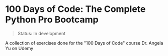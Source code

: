<h1> 100 Days of Code: The Complete Python Pro Bootcamp </h1>

>Status: In development

A collection of exercises done for the "100 Days of Code" course Dr. Angela Yu on Udemy
